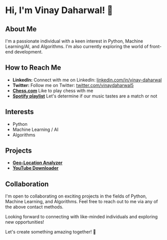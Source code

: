 

# Hi, I'm Vinay Daharwal! 👋

## About Me
I'm a passionate individual with a keen interest in Python, Machine Learning/AI, and Algorithms. I'm also currently exploring the world of front-end development.

## How to Reach Me

- **LinkedIn:** Connect with me on LinkedIn: [linkedin.com/in/vinay-daharwal](https://www.linkedin.com/in/vinay-daharwal)
- **Twitter:** Follow me on Twitter: [twitter.com/vinaydaharwal5](https://twitter.com/vinaydaharwal5/)
- [**Chess.com**](https://www.chess.com/member/vinaydaharwal) Like to play chess with me
- [**Spotify playlist**](https://open.spotify.com/playlist/3zWWUavTjMwsyPf3FujPpT) Let's determine if our music tastes are a match or not

## Interests
- Python
- Machine Learning / AI
- Algorithms

## Projects
- [**Geo-Location Analyzer**](https://github.com/Vinaydaharwal/Geo-Location-Analyzer)
- [**YouTube Downloader**](https://github.com/Vinaydaharwal/Youtube-Downloader)
  



## Collaboration
I'm open to collaborating on exciting projects in the fields of Python, Machine Learning, and Algorithms. Feel free to reach out to me via any of the above contact methods.

Looking forward to connecting with like-minded individuals and exploring new opportunities!

Let's create something amazing together! 🚀



  


 











<!---
Vinaydaharwal/Vinaydaharwal is a ✨ special ✨ repository because its `README.md` (this file) appears on your GitHub profile.
You can click the Preview link to take a look at your changes.
--->
